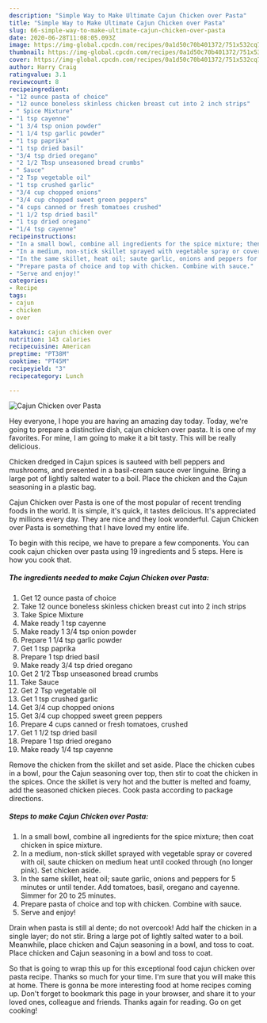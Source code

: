 ```yaml
---
description: "Simple Way to Make Ultimate Cajun Chicken over Pasta"
title: "Simple Way to Make Ultimate Cajun Chicken over Pasta"
slug: 66-simple-way-to-make-ultimate-cajun-chicken-over-pasta
date: 2020-06-28T11:08:05.093Z
image: https://img-global.cpcdn.com/recipes/0a1d50c70b401372/751x532cq70/cajun-chicken-over-pasta-recipe-main-photo.jpg
thumbnail: https://img-global.cpcdn.com/recipes/0a1d50c70b401372/751x532cq70/cajun-chicken-over-pasta-recipe-main-photo.jpg
cover: https://img-global.cpcdn.com/recipes/0a1d50c70b401372/751x532cq70/cajun-chicken-over-pasta-recipe-main-photo.jpg
author: Harry Craig
ratingvalue: 3.1
reviewcount: 8
recipeingredient:
- "12 ounce pasta of choice"
- "12 ounce boneless skinless chicken breast cut into 2 inch strips"
- " Spice Mixture"
- "1 tsp cayenne"
- "1 3/4 tsp onion powder"
- "1 1/4 tsp garlic powder"
- "1 tsp paprika"
- "1 tsp dried basil"
- "3/4 tsp dried oregano"
- "2 1/2 Tbsp unseasoned bread crumbs"
- " Sauce"
- "2 Tsp vegetable oil"
- "1 tsp crushed garlic"
- "3/4 cup chopped onions"
- "3/4 cup chopped sweet green peppers"
- "4 cups canned or fresh tomatoes crushed"
- "1 1/2 tsp dried basil"
- "1 tsp dried oregano"
- "1/4 tsp cayenne"
recipeinstructions:
- "In a small bowl, combine all ingredients for the spice mixture; then coat chicken in spice mixture."
- "In a medium, non-stick skillet sprayed with vegetable spray or covered with oil, saute chicken on medium heat until cooked through (no longer pink). Set chicken aside."
- "In the same skillet, heat oil; saute garlic, onions and peppers for 5 minutes or until tender. Add tomatoes, basil, oregano and cayenne. Simmer for 20 to 25 minutes."
- "Prepare pasta of choice and top with chicken. Combine with sauce."
- "Serve and enjoy!"
categories:
- Recipe
tags:
- cajun
- chicken
- over

katakunci: cajun chicken over 
nutrition: 143 calories
recipecuisine: American
preptime: "PT38M"
cooktime: "PT45M"
recipeyield: "3"
recipecategory: Lunch

---
```



![Cajun Chicken over Pasta](https://img-global.cpcdn.com/recipes/0a1d50c70b401372/751x532cq70/cajun-chicken-over-pasta-recipe-main-photo.jpg)

Hey everyone, I hope you are having an amazing day today. Today, we're going to prepare a distinctive dish, cajun chicken over pasta. It is one of my favorites. For mine, I am going to make it a bit tasty. This will be really delicious.

Chicken dredged in Cajun spices is sauteed with bell peppers and mushrooms, and presented in a basil-cream sauce over linguine. Bring a large pot of lightly salted water to a boil. Place the chicken and the Cajun seasoning in a plastic bag.

Cajun Chicken over Pasta is one of the most popular of recent trending foods in the world. It is simple, it's quick, it tastes delicious. It's appreciated by millions every day. They are nice and they look wonderful. Cajun Chicken over Pasta is something that I have loved my entire life.


To begin with this recipe, we have to prepare a few components. You can cook cajun chicken over pasta using 19 ingredients and 5 steps. Here is how you cook that.

<!--inarticleads1-->

##### The ingredients needed to make Cajun Chicken over Pasta:

1. Get 12 ounce pasta of choice
1. Take 12 ounce boneless skinless chicken breast cut into 2 inch strips
1. Take  Spice Mixture
1. Make ready 1 tsp cayenne
1. Make ready 1 3/4 tsp onion powder
1. Prepare 1 1/4 tsp garlic powder
1. Get 1 tsp paprika
1. Prepare 1 tsp dried basil
1. Make ready 3/4 tsp dried oregano
1. Get 2 1/2 Tbsp unseasoned bread crumbs
1. Take  Sauce
1. Get 2 Tsp vegetable oil
1. Get 1 tsp crushed garlic
1. Get 3/4 cup chopped onions
1. Get 3/4 cup chopped sweet green peppers
1. Prepare 4 cups canned or fresh tomatoes, crushed
1. Get 1 1/2 tsp dried basil
1. Prepare 1 tsp dried oregano
1. Make ready 1/4 tsp cayenne


Remove the chicken from the skillet and set aside. Place the chicken cubes in a bowl, pour the Cajun seasoning over top, then stir to coat the chicken in the spices. Once the skillet is very hot and the butter is melted and foamy, add the seasoned chicken pieces. Cook pasta according to package directions. 

<!--inarticleads2-->

##### Steps to make Cajun Chicken over Pasta:

1. In a small bowl, combine all ingredients for the spice mixture; then coat chicken in spice mixture.
1. In a medium, non-stick skillet sprayed with vegetable spray or covered with oil, saute chicken on medium heat until cooked through (no longer pink). Set chicken aside.
1. In the same skillet, heat oil; saute garlic, onions and peppers for 5 minutes or until tender. Add tomatoes, basil, oregano and cayenne. Simmer for 20 to 25 minutes.
1. Prepare pasta of choice and top with chicken. Combine with sauce.
1. Serve and enjoy!


Drain when pasta is still al dente; do not overcook! Add half the chicken in a single layer; do not stir. Bring a large pot of lightly salted water to a boil. Meanwhile, place chicken and Cajun seasoning in a bowl, and toss to coat. Place chicken and Cajun seasoning in a bowl and toss to coat. 

So that is going to wrap this up for this exceptional food cajun chicken over pasta recipe. Thanks so much for your time. I'm sure that you will make this at home. There is gonna be more interesting food at home recipes coming up. Don't forget to bookmark this page in your browser, and share it to your loved ones, colleague and friends. Thanks again for reading. Go on get cooking!
